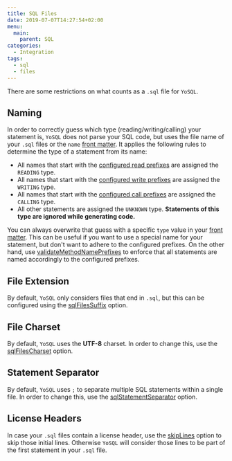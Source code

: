```yaml
---
title: SQL Files
date: 2019-07-07T14:27:54+02:00
menu:
  main:
    parent: SQL
categories:
  - Integration
tags:
  - sql
  - files
---
```


There are some restrictions on what counts as a `.sql` file for `YoSQL`.

## Naming

In order to correctly guess which type (reading/writing/calling) your statement is, `YoSQL` does not parse your SQL code, but uses the file name of your `.sql` files or the `name` [front matter](../frontmatter/). It applies the following rules to determine the type of a statement from its name:

- All names that start with the [configured read prefixes](../../configuration/repositories/allowedreadprefixes/) are assigned the `READING` type.
- All names that start with the [configured write prefixes](../../configuration/repositories/allowedwriteprefixes/) are assigned the `WRITING` type.
- All names that start with the [configured call prefixes](../../configuration/repositories/allowedcallprefixes/) are assigned the `CALLING` type.
- All other statements are assigned the `UNKNOWN` type. **Statements of this type are ignored while generating code.**
  
You can always overwrite that guess with a specific `type` value in your [front matter](../frontmatter/). This can be useful if you want to use a special name for your statement, but don't want to adhere to the configured prefixes. On the other hand, use [validateMethodNamePrefixes](../../configuration/repositories/validatemethodnameprefixes/) to enforce that all statements are named accordingly to the configured prefixes.

## File Extension

By default, `YoSQL` only considers files that end in `.sql`, but this can be configured using the [sqlFilesSuffix](../../configuration/files/sqlfilessuffix) option. 

## File Charset

By default, `YoSQL` uses the **UTF-8** charset. In order to change this, use the [sqlFilesCharset](../../configuration/files/sqlfilescharset) option.

## Statement Separator

By default, `YoSQL` uses `;` to separate multiple SQL statements within a single file. In order to change this, use the [sqlStatementSeparator](../../configuration/files/sqlstatementseparator) option.

## License Headers

In case your `.sql` files contain a license header, use the [skipLines](../../configuration/files/skiplines) option to skip those initial lines. Otherwise `YoSQL` will consider those lines to be part of the first statement in your `.sql` file.
